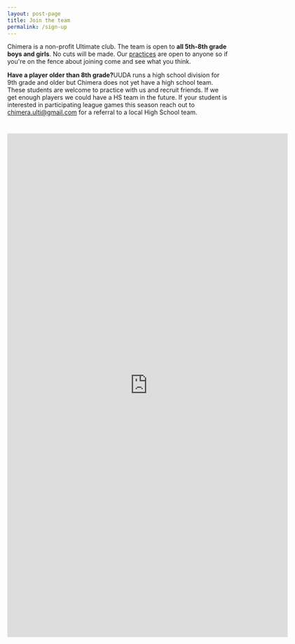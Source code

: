 ```yaml
---
layout: post-page
title: Join the team
permalink: /sign-up
--- 
```


Chimera is a non-profit Ultimate club. The team is open to **all 5th-8th grade boys and girls**. No cuts will be made. Our [practices](/practice) are open to anyone so if you're on the fence about joining come and see what you think.

<strong>Have a player older than 8th grade?</strong>UUDA runs a high school division for 9th grade and older but Chimera does not yet have a high school team. These students are welcome to practice with us and recruit friends. If we get enough players we could have a HS team in the future. If your student is interested in participating league games this season reach out to [chimera.ulti@gmail.com](mailto:chimera.ulti@gmail.com) for a referral to a local High School team.

<iframe src="https://docs.google.com/forms/d/e/1FAIpQLSf5KwdXh3zFOTYJKwKK09m1MjbnrOR_NeTP2lypLfhbhfYEyA/viewform?embedded=true" width="640" height="1150" frameborder="0" style="display: block; margin: 40px auto">Loading…</iframe>
